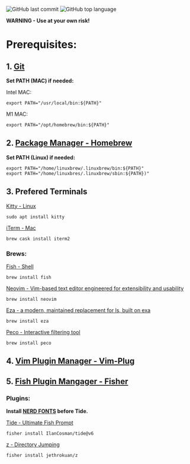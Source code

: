 ![GitHub last commit](https://img.shields.io/github/last-commit/shirkx/dotfiles)
![GitHub top language](https://img.shields.io/github/languages/top/shirkx/dotfiles)

**WARNING - Use at your own risk!**

# Prerequisites:
## 1. [Git](https://git-scm.com/)

**Set PATH (MAC) if needed:**

Intel MAC:
````shell
export PATH="/usr/local/bin:${PATH}"
````        
M1 MAC:
````shell
export PATH="/opt/homebrew/bin:${PATH}"
````

## 2. [Package Manager - Homebrew](https://brew.sh/)
**Set PATH (Linux) if needed:**
````shell
export PATH="/home/linuxbrew/.linuxbrew/bin:${PATH}"
export PATH="/home/linuxbres/.linuxbrew/sbin:${PATH})"
````

## 3. Prefered Terminals

[Kitty - Linux](https://sw.kovidgoyal.net/kitty/)
````shell
sudo apt install kitty
````
[iTerm - Mac](https://iterm2.com/)
````shell
brew cask install iterm2
````

### Brews:
[Fish - Shell](https://fishshell.com/)
````shell
brew install fish
````
[Neovim - Vim-based text editor engineered for extensibility and usability](https://neovim.io/)
````shell
brew install neovim
````
[Eza - a modern, maintained replacement for ls, built on exa](https://github.com/eza-community/eza)
````shell
brew install eza
````
[Peco - Interactive filtering tool](https://github.com/peco/peco)
````shell
brew install peco
````

## 4. [Vim Plugin Manager - Vim-Plug](https://github.com/junegunn/vim-plug)

## 5. [Fish Plugin Mangager - Fisher](https://github.com/jorgebucaran/fisher)
### Plugins:

**Install [NERD FONTS](https://github.com/ryanoasis/nerd-fonts) before Tide.**

[Tide - Ultimate Fish Prompt](https://github.com/IlanCosman/tide)
````fish
fisher install IlanCosman/tide@v6
````
[z - Directory Jumping](https://github.com/jethrokuan/z)
````fish
fisher install jethrokuan/z
````


